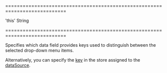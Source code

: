 ===========================================================================
<!--default-->'this'<!--/default-->
<!--type-->String<!--/type-->
===========================================================================

<!--shortDescription-->
Specifies which data field provides keys used to distinguish between the selected drop-down menu items.
<!--/shortDescription-->

<!--fullDescription-->
Alternatively, you can specify the [key](/Documentation/ApiReference/Data_Layer/CustomStore/Configuration/#key) in the store assigned to the [dataSource](/Documentation/ApiReference/UI_Widgets/dxDropDownButton/Configuration/#dataSource).
<!--/fullDescription-->
